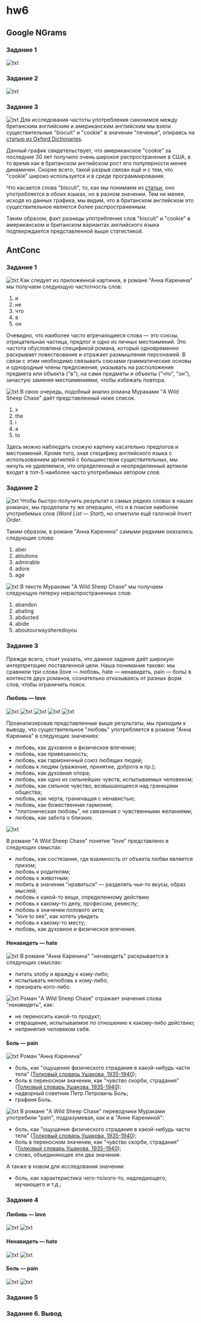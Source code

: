 # hw6

## Google NGrams

### Задание 1 
![txt](https://github.com/LukanovaSofya/hw6/blob/master/%D0%97%D0%B0%D0%B4%D0%B0%D0%BD%D0%B8%D0%B5%201.png?raw=true "Пункт 1. Задание 1")

### Задание 2
![txt](https://github.com/LukanovaSofya/hw6/blob/master/%D0%97%D0%B0%D0%B4%D0%B0%D0%BD%D0%B8%D0%B5%202.png?raw=true "Пункт 1. Задание 2")

### Задание 3
![txt](https://github.com/LukanovaSofya/hw6/blob/master/%D0%97%D0%B0%D0%B4%D0%B0%D0%BD%D0%B8%D0%B5%203.png?raw=true "Пункт 1. Задание 3")
 Для исследования частоты употребления синонимов между британским английским и американским английским мы взяли существительные "biscuit" и "cookie" в значении "печенье", опираясь на [статью из Oxford Dictionaries](https://blog.oxforddictionaries.com/2014/05/27/biscuit-vs-cookie/). 

Данный график свидетельствует, что американское "cookie" за последние 30 лет получило очень широкое распространение в США, в то время как в британском английском рост его популярности менее динамичен. Скорее всего, такой разрыв связан ещё и с тем, что "cookie" широко используется и в среде программирования. 

Что касается слова "bisсuit", то, как мы понимаем из [статьи](https://blog.oxforddictionaries.com/2014/05/27/biscuit-vs-cookie/ "Сайт Oxford Dictionaries"), оно употребляется в обоих языках, но в разном значении. Тем не менее, исходя из данных графика, мы видим, что в британском английском это существительное является более распространенным. 

Таким образом, факт разницы употребления слов "biscuit" и "cookie" в американском и британском вариантах английского языка подтверждается представленной выше статистикой. 

## AntConc

### Задание 1
![txt](https://github.com/LukanovaSofya/hw6/blob/master/%D0%97.%201.png?raw=true "Пункт 2. Задание 1")
Как следует из приложенной картинки, в романе "Анна Каренина" мы получаем следующую частотность слов: 
1. и
1. не
1. что
1. в
1. он

Очевидно, что наиболее часто втречающиеся слова — это союзы, отрицательная частица, предлог и одно из личных местоимений. Это частота обусловлена спецификой романа, который одновременно раскрывает повествование и отражает размышления персонажей. В связи с этим необходимо связывать союзами грамматические основы и однородные члены предложения; указывать на расположение предмета или объекта ("в"), на сами предметы и объекты ("что", "он"), зачастую заменяя местоимениями, чтобы избежать повтора. 

![txt](https://github.com/LukanovaSofya/hw6/blob/master/%D0%97.%201.1.png?raw=true "Пункт 2. Задание 1")
В свою очередь, подобный анализ романа Мураками "A Wild Sheep Chase" даёт представленный ниже список. 
1. x
1. the
1. i
1. a
1. to

Здесь можно наблюдать схожую картину касательно предлогов и местоимений. Кроме того, зная специфику английского языка с использованием артиклей с большинством существительных, мы ничуть не удивляемся, что определенный и неопределенный артикли входят в топ-5 наиболее часто употребимых автором слов. 

### Задание 2
![txt](https://github.com/LukanovaSofya/hw6/blob/master/%D0%97.%202.1.png?raw=true "Пункт 2. Задание 2")
Чтобы быстро получить результат о самых редких словах в наших романах, мы проделали ту же операцию, что и в поиске наиболее употребимых слов (*Word List* — *Start*), но отметили ещё галочкой *Invert Order*. 

Таким образом, в романе "Анна Каренина" самыми редкими оказались следующие слова: 
1. aber
2. ablutions
3. admirable
4. adore
5. age

![txt](https://github.com/LukanovaSofya/hw6/blob/master/%D0%97.%202.2.png?raw=true "Пункт 2. Задание 2")
В тексте Мураками "A Wild Sheep Chase" мы получаем следующую пятерку нераспространенных слов: 
1. abandon
2. abating
3. abducted
4. abide
5. aboutourwaysheredoyou 

### Задание 3
Прежде всего, стоит указать, что данное задание даёт широкую интерпретацию поставленной цели. Наша понимание таково: мы сравнили три слова (love — любовь, hate — ненавидеть, pain — боль) в контексте двух романов, сознательно отказываясь от разных форм слов, чтобы ограничить поиск. 

#### Любовь — love
![txt](https://github.com/LukanovaSofya/hw6/blob/master/%D0%9B%D1%8E%D0%B1%D0%BE%D0%B2%D1%8C%201.png?raw=true "Пункт 2. Задание 3. Любовь")
![txt](https://github.com/LukanovaSofya/hw6/blob/master/%D0%9B%D1%8E%D0%B1%D0%BE%D0%B2%D1%8C%202.png?raw=true "Пункт 2. Задание 3. Любовь")
![txt](https://github.com/LukanovaSofya/hw6/blob/master/%D0%9B%D1%8E%D0%B1%D0%BE%D0%B2%D1%8C%203.png?raw=true "Пункт 2. Задание 3. Любовь")
![txt](https://github.com/LukanovaSofya/hw6/blob/master/%D0%9B%D1%8E%D0%B1%D0%BE%D0%B2%D1%8C%204.png?raw=true "Пункт 2. Задание 3. Любовь")
![txt](https://github.com/LukanovaSofya/hw6/blob/master/%D0%9B%D1%8E%D0%B1%D0%BE%D0%B2%D1%8C%205.png?raw=true "Пункт 2. Задание 3. Любовь")

Проанализировав представленные выше результаты, мы приходим к выводу, что существительное "любовь" употребляется в романе "Анна Каренина" в следующих значениях:
- любовь, как духовное и физическое влечение;
- любовь, как привязанность;
- любовь, как гармоничный союз любящих людей;
- любовь к людям (уважение, принятие, доброта и пр.);
- любовь, как духовная опора;
- любовь, как одно из сильнейших чувств, испытываемых человеком;
- любовь, как сильное чувство, возвышающееся над границами общества;
- любовь, как черта, граничащая с ненавистью;
- любовь, как божественная гармония;
- "платоническая любовь", не связанная с чувственными желаниями;
- любовь, как забота о близких. 

![txt](https://github.com/LukanovaSofya/hw6/blob/master/love.png?raw=true "Пункт 2. Задание 3. Love")

В романе "A Wild Sheep Chase" понятие "love" представлено в следующих смыслах: 
- любовь, как состязание, где взаимность от объекта любви является призом;
- любовь к родителям;
- любовь к животным;
- любить в значении "нравиться" — разделять чьи-то вкусы, образ мыслей;
- любовь к какой-то вещи, определенному действию 
- любовь к какому-то делу, профессии, ремеслу;
- любовь в значении полового акта; 
- "love to see", как хотеть увидеть
- любовь к какому-то месту; 
- любовь, как духовное и физическое влечение. 

#### Ненавидеть — hate 
![txt](https://github.com/LukanovaSofya/hw6/blob/master/%D0%9D%D0%B5%D0%BD%D0%B0%D0%B2%D0%B8%D0%B4%D0%B5%D1%82%D1%8C.png?raw=true "Пункт 2. Задание 3. Ненавидеть")
В романе "Анна Каренина" "ненавидеть" раскрывается в следующих смыслах: 
- питать злобу и вражду к кому-либо;
- испытывать нелюбовь к кому-либо;
- презирать кого-либо. 

![txt](https://github.com/LukanovaSofya/hw6/blob/master/hate.png?raw=true "Пункт 2. Задание 3. Hate")
Роман "A Wild Sheep Chase" отражает значения слова "ненавидеть", как: 
- не переносить какой-то продукт; 
- отвращение, испытываемое по отношению к какому-либо действию; 
- непринятие человеком себя. 

#### Боль — pain
![txt](https://github.com/LukanovaSofya/hw6/blob/master/%D0%91%D0%BE%D0%BB%D1%8C.png?raw=true "Пункт 2. Задание 3. Боль")
Роман "Анна Каренина" 
- боль, как "ощущение физического страдания в какой-нибудь части тела" ([Толковый словарь Ушакова, 1935-1940](https://dic.academic.ru/dic.nsf/ushakov/749470));
- боль в переносном значении, как "чувство скорби, страдания" ([Толковый словарь Ушакова, 1935-1940](https://dic.academic.ru/dic.nsf/ushakov/749470));
- надворный советник Петр Петровичь Боль; 
- графиня Боль.

![txt](https://github.com/LukanovaSofya/hw6/blob/master/pain.png?raw=true "Пункт 2. Задание 3. Pain")
В романе "A Wild Sheep Chase" переводчики Мураками употребили "pain", подразумевая, как и в "Анне Карениной":
- боль, как "ощущение физического страдания в какой-нибудь части тела" ([Толковый словарь Ушакова, 1935-1940](https://dic.academic.ru/dic.nsf/ushakov/749470));
- боль в переносном значении, как "чувство скорби, страдания" ([Толковый словарь Ушакова, 1935-1940](https://dic.academic.ru/dic.nsf/ushakov/749470));
- слово, объединяющее эти два значения. 

А также в новом для исследования значении:
- боль, как характеристика чего-то/кого-то, надоедающего, мучающего и т.д.; 

### Задание 4
#### Любовь — love
![txt](https://github.com/LukanovaSofya/hw6/blob/master/%D0%9B%D1%8E%D0%B1%D0%BE%D0%B2%D1%8C.%20Concordance%20Plot.png?raw=true "Пункт 2. Задание 4. Любовь")
![txt](https://github.com/LukanovaSofya/hw6/blob/master/love.%20Concordance%20Plot.png?raw=true "Пункт 2. Задание 4. Love")
#### Ненавидеть — hate
![txt](https://github.com/LukanovaSofya/hw6/blob/master/%D0%9D%D0%B5%D0%BD%D0%B0%D0%B2%D0%B8%D0%B4%D0%B5%D1%82%D1%8C.%20Concordance%20Plot.png?raw=true "Пункт 2. Задание 4. Ненавидеть")
![txt](https://github.com/LukanovaSofya/hw6/blob/master/hate.%20Concordance%20Plot.png?raw=true "Пункт 2. Задание 4. Hate")
#### Боль — pain
![txt](https://github.com/LukanovaSofya/hw6/blob/master/%D0%91%D0%BE%D0%BB%D1%8C.%20Concordance%20Plot.png?raw=true "Пункт 2. Задание 4. Боль")
![txt](https://github.com/LukanovaSofya/hw6/blob/master/pain.%20Concordance%20Plot.png?raw=true "Пункт 2. Задание 4. Pain")
### Задание 5

### Задание 6. Вывод
